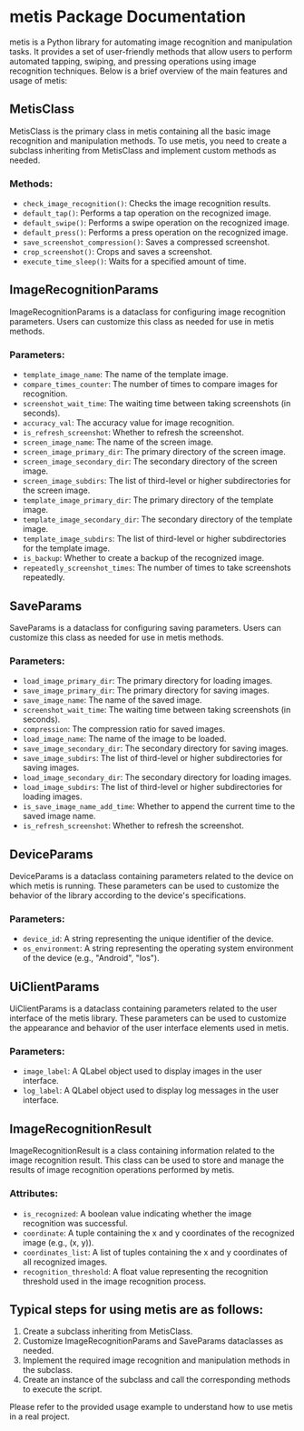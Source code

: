 # metis Package Documentation

metis is a Python library for automating image recognition and manipulation tasks. It provides a set of user-friendly methods that allow users to perform automated tapping, swiping, and pressing operations using image recognition techniques. Below is a brief overview of the main features and usage of metis:

## MetisClass

MetisClass is the primary class in metis containing all the basic image recognition and manipulation methods. To use metis, you need to create a subclass inheriting from MetisClass and implement custom methods as needed.

### Methods:

- `check_image_recognition()`: Checks the image recognition results.
- `default_tap()`: Performs a tap operation on the recognized image.
- `default_swipe()`: Performs a swipe operation on the recognized image.
- `default_press()`: Performs a press operation on the recognized image.
- `save_screenshot_compression()`: Saves a compressed screenshot.
- `crop_screenshot()`: Crops and saves a screenshot.
- `execute_time_sleep()`: Waits for a specified amount of time.

## ImageRecognitionParams

ImageRecognitionParams is a dataclass for configuring image recognition parameters. Users can customize this class as needed for use in metis methods.

### Parameters:

- `template_image_name`: The name of the template image.
- `compare_times_counter`: The number of times to compare images for recognition.
- `screenshot_wait_time`: The waiting time between taking screenshots (in seconds).
- `accuracy_val`: The accuracy value for image recognition.
- `is_refresh_screenshot`: Whether to refresh the screenshot.
- `screen_image_name`: The name of the screen image.
- `screen_image_primary_dir`: The primary directory of the screen image.
- `screen_image_secondary_dir`: The secondary directory of the screen image.
- `screen_image_subdirs`: The list of third-level or higher subdirectories for the screen image.
- `template_image_primary_dir`: The primary directory of the template image.
- `template_image_secondary_dir`: The secondary directory of the template image.
- `template_image_subdirs`: The list of third-level or higher subdirectories for the template image.
- `is_backup`: Whether to create a backup of the recognized image.
- `repeatedly_screenshot_times`: The number of times to take screenshots repeatedly.

## SaveParams

SaveParams is a dataclass for configuring saving parameters. Users can customize this class as needed for use in metis methods.

### Parameters:

- `load_image_primary_dir`: The primary directory for loading images.
- `save_image_primary_dir`: The primary directory for saving images.
- `save_image_name`: The name of the saved image.
- `screenshot_wait_time`: The waiting time between taking screenshots (in seconds).
- `compression`: The compression ratio for saved images.
- `load_image_name`: The name of the image to be loaded.
- `save_image_secondary_dir`: The secondary directory for saving images.
- `save_image_subdirs`: The list of third-level or higher subdirectories for saving images.
- `load_image_secondary_dir`: The secondary directory for loading images.
- `load_image_subdirs`: The list of third-level or higher subdirectories for loading images.
- `is_save_image_name_add_time`: Whether to append the current time to the saved image name.
- `is_refresh_screenshot`: Whether to refresh the screenshot.

## DeviceParams

DeviceParams is a dataclass containing parameters related to the device on which metis is running. These parameters can be used to customize the behavior of the library according to the device's specifications.

### Parameters:

- `device_id`: A string representing the unique identifier of the device.
- `os_environment`: A string representing the operating system environment of the device (e.g., "Android", "Ios").

## UiClientParams

UiClientParams is a dataclass containing parameters related to the user interface of the metis library. These parameters can be used to customize the appearance and behavior of the user interface elements used in metis.

### Parameters:

- `image_label`: A QLabel object used to display images in the user interface.
- `log_label`: A QLabel object used to display log messages in the user interface.

## ImageRecognitionResult

ImageRecognitionResult is a class containing information related to the image recognition result. This class can be used to store and manage the results of image recognition operations performed by metis.

### Attributes:

- `is_recognized`: A boolean value indicating whether the image recognition was successful.
- `coordinate`: A tuple containing the x and y coordinates of the recognized image (e.g., (x, y)).
- `coordinates_list`: A list of tuples containing the x and y coordinates of all recognized images.
- `recognition_threshold`: A float value representing the recognition threshold used in the image recognition process.

## Typical steps for using metis are as follows:

1. Create a subclass inheriting from MetisClass.
2. Customize ImageRecognitionParams and SaveParams dataclasses as needed.
3. Implement the required image recognition and manipulation methods in the subclass.
4. Create an instance of the subclass and call the corresponding methods to execute the script.

Please refer to the provided usage example to understand how to use metis in a real project.